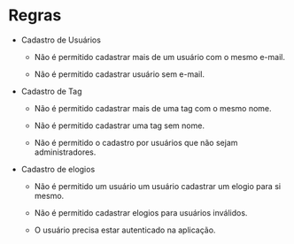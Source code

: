 # Regras

- Cadastro de Usuários
    - Não é permitido cadastrar mais de um usuário com o mesmo e-mail.

    - Não é permitido cadastrar usuário sem e-mail.


- Cadastro de Tag
    - Não é permitido cadastrar mais de uma tag com o mesmo nome.

    - Não é permitido cadastrar uma tag sem nome.

    - Não é permitido o cadastro por usuários que não sejam administradores.


- Cadastro de elogios
    - Não é permitido um usuário um usuário cadastrar um elogio para si mesmo.

    - Não é permitido cadastrar elogios para usuários inválidos.

    - O usuário precisa estar autenticado na aplicação.